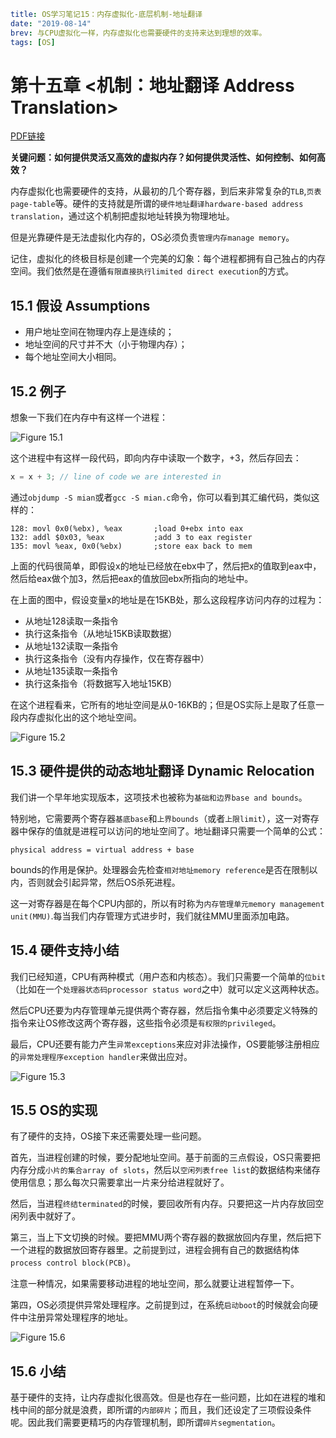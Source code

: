 ```yaml lw-blog-meta
title: OS学习笔记15：内存虚拟化-底层机制-地址翻译
date: "2019-08-14"
brev: 与CPU虚拟化一样，内存虚拟化也需要硬件的支持来达到理想的效率。
tags: [OS]
```


# 第十五章 <机制：地址翻译 Address Translation>

[PDF链接](http://pages.cs.wisc.edu/~remzi/OSTEP/vm-mechanism.pdf)

**关键问题：如何提供灵活又高效的虚拟内存？如何提供灵活性、如何控制、如何高效？**

内存虚拟化也需要硬件的支持，从最初的几个寄存器，到后来非常复杂的`TLB`,`页表page-table`等。硬件的支持就是所谓的`硬件地址翻译hardware-based address translation`，通过这个机制把虚拟地址转换为物理地址。

但是光靠硬件是无法虚拟化内存的，OS必须负责`管理内存manage memory`。

记住，虚拟化的终极目标是创建一个完美的幻象：每个进程都拥有自己独占的内存空间。我们依然是在遵循`有限直接执行limited direct execution`的方式。

## 15.1 假设 Assumptions

- 用户地址空间在物理内存上是连续的；
- 地址空间的尺寸并不大（小于物理内存）；
- 每个地址空间大小相同。

## 15.2 例子

想象一下我们在内存中有这样一个进程：

![Figure 15.1](../../../../tech-blog-pic/2019/2019-08-14-Fig-15-1.png)

这个进程中有这样一段代码，即向内存中读取一个数字，+3，然后存回去：

```c
x = x + 3; // line of code we are interested in
```

通过`objdump -S mian`或者`gcc -S mian.c`命令，你可以看到其汇编代码，类似这样的：

```x86asm
128: movl 0x0(%ebx), %eax       ;load 0+ebx into eax
132: addl $0x03, %eax           ;add 3 to eax register
135: movl %eax, 0x0(%ebx)       ;store eax back to mem
```

上面的代码很简单，即假设x的地址已经放在ebx中了，然后把x的值取到eax中，然后给eax做个加3，然后把eax的值放回ebx所指向的地址中。

在上面的图中，假设变量x的地址是在15KB处，那么这段程序访问内存的过程为：

- 从地址128读取一条指令
- 执行这条指令（从地址15KB读取数据）
- 从地址132读取一条指令
- 执行这条指令（没有内存操作，仅在寄存器中）
- 从地址135读取一条指令
- 执行这条指令（将数据写入地址15KB）

在这个进程看来，它所有的地址空间是从0-16KB的；但是OS实际上是取了任意一段内存虚拟化出的这个地址空间。

![Figure 15.2](../../../../tech-blog-pic/2019/2019-08-14-Fig-15-2.png)

## 15.3 硬件提供的动态地址翻译 Dynamic Relocation

我们讲一个早年地实现版本，这项技术也被称为`基础和边界base and bounds`。

特别地，它需要两个寄存器`基底base`和`上界bounds`（或者`上限limit`），这一对寄存器中保存的值就是进程可以访问的地址空间了。地址翻译只需要一个简单的公式：

```text
physical address = virtual address + base
```

bounds的作用是保护。处理器会先检查`相对地址memory reference`是否在限制以内，否则就会引起异常，然后OS杀死进程。

这一对寄存器是在每个CPU内部的，所以有时称为`内存管理单元memory management unit(MMU)`.每当我们内存管理方式进步时，我们就往MMU里面添加电路。

## 15.4 硬件支持小结

我们已经知道，CPU有两种模式（用户态和内核态）。我们只需要一个简单的`位bit`（比如在一个`处理器状态码processor status word`之中）就可以定义这两种状态。

然后CPU还要为内存管理单元提供两个寄存器，然后指令集中必须要定义特殊的指令来让OS修改这两个寄存器，这些指令必须是`有权限的privileged`。

最后，CPU还要有能力产生`异常exceptions`来应对非法操作，OS要能够注册相应的`异常处理程序exception handler`来做出应对。

![Figure 15.3](../../../../tech-blog-pic/2019/2019-08-14-Fig-15-3.png)

## 15.5 OS的实现

有了硬件的支持，OS接下来还需要处理一些问题。

首先，当进程创建的时候，要分配地址空间。基于前面的三点假设，OS只需要把内存分成`小片的集合array of slots`，然后以`空闲列表free list`的数据结构来储存使用信息；那么每次只需要拿出一片来分给进程就好了。

然后，当进程`终结terminated`的时候，要回收所有内存。只要把这一片内存放回空闲列表中就好了。

第三，当上下文切换的时候。要把MMU两个寄存器的数据放回内存里，然后把下一个进程的数据放回寄存器里。之前提到过，进程会拥有自己的数据结构体`process control block(PCB)`。

注意一种情况，如果需要移动进程的地址空间，那么就要让进程暂停一下。

第四，OS必须提供异常处理程序。之前提到过，在系统`启动boot`的时候就会向硬件中注册异常处理程序的地址。

![Figure 15.6](../../../../tech-blog-pic/2019/2019-08-14-Fig-15-6.png)

## 15.6 小结

基于硬件的支持，让内存虚拟化很高效。但是也存在一些问题，比如在进程的堆和栈中间的部分就是浪费，即所谓的`内部碎片`；而且，我们还设定了三项假设条件呢。因此我们需要更精巧的内存管理机制，即所谓`碎片segmentation`。
